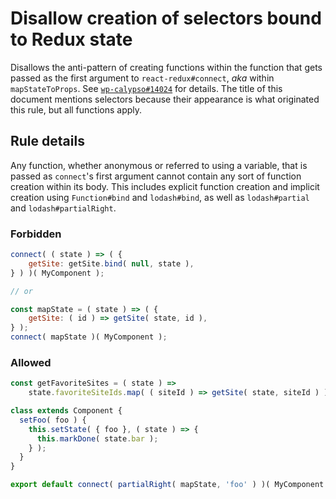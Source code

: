 # Disallow creation of selectors bound to Redux state

Disallows the anti-pattern of creating functions within the function that gets passed as the first argument to `react-redux#connect`, _aka_ within `mapStateToProps`. See [`wp-calypso#14024`](https://github.com/Automattic/wp-calypso/issues/14024) for details. The title of this document mentions selectors because their appearance is what originated this rule, but all functions apply.

## Rule details

Any function, whether anonymous or referred to using a variable, that is passed as `connect`'s first argument cannot contain any sort of function creation within its body. This includes explicit function creation and implicit creation using `Function#bind` and `lodash#bind`, as well as `lodash#partial` and `lodash#partialRight`.

### Forbidden

```js
connect( ( state ) => ( {
	getSite: getSite.bind( null, state ),
} ) )( MyComponent );

// or

const mapState = ( state ) => ( {
	getSite: ( id ) => getSite( state, id ),
} );
connect( mapState )( MyComponent );
```

### Allowed

```js
const getFavoriteSites = ( state ) =>
	state.favoriteSiteIds.map( ( siteId ) => getSite( state, siteId ) );
```

```js
class extends Component {
  setFoo( foo ) {
    this.setState( { foo }, ( state ) => {
      this.markDone( state.bar );
    } );
  }
}
```

```js
export default connect( partialRight( mapState, 'foo' ) )( MyComponent );
```
